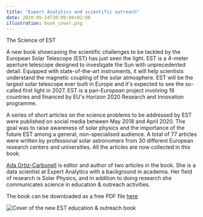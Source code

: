```yaml
---
title: "Expert Analytics and scientific outreach"
date: 2020-05-24T20:09:04+02:00
illustration: book_cover.png
---
```

The Science of EST

A new book showcasing the scientific challenges to be tackled by the European Solar Telescope (EST) has just seen the light. EST is a 4-meter aperture telescope designed to investigate the Sun with unprecedented detail. Equipped with state-of-the-art instruments, it will help scientists understand the magnetic coupling of the solar atmosphere. EST will be the largest solar telescope ever built in Europe and it's expected to see the so-called first light in 2027. EST is a pan-European project involving 18 countries and financed by EU's Horizon 2020 Research and Innovation programme.

A series of short articles on the science problems to be addressed by EST were published on social
media between May 2018 and April 2020. The goal was to raise awareness of solar physics and the importance
of the future EST among a general, non-specialised audience. A total of 77 articles were written by professional
solar astronomers from 30 different European research centers and universities. All the articles are now collected in this book.

[Ada Ortiz-Carbonell](https://expertanalytics.no/about/employees/ada/) is editor and author of two articles in the book. She is a data scientist at Expert Analytics with a background in academia. Her field of research is Solar Physics, and in addition to doing research she communicates science in education & outreach activities.

The book can be downloaded as a free PDF file [here](http://www.est-east.eu/est/index.php?option=com_content&view=article&id=788&Itemid=622&lang=en)

<!--more-->

![Cover of the new EST education & outreach book](book_cover.png)
